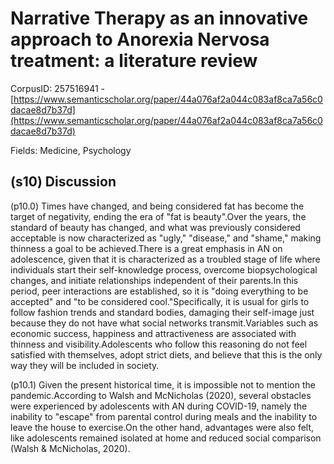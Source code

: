 # Narrative Therapy as an innovative approach to Anorexia Nervosa treatment: a literature review

CorpusID: 257516941 - [https://www.semanticscholar.org/paper/44a076af2a044c083af8ca7a56c0dacae8d7b37d](https://www.semanticscholar.org/paper/44a076af2a044c083af8ca7a56c0dacae8d7b37d)

Fields: Medicine, Psychology

## (s10) Discussion
(p10.0) Times have changed, and being considered fat has become the target of negativity, ending the era of "fat is beauty".Over the years, the standard of beauty has changed, and what was previously considered acceptable is now characterized as "ugly," "disease," and "shame," making thinness a goal to be achieved.There is a great emphasis in AN on adolescence, given that it is characterized as a troubled stage of life where individuals start their self-knowledge process, overcome biopsychological changes, and initiate relationships independent of their parents.In this period, peer interactions are established, so it is "doing everything to be accepted" and "to be considered cool."Specifically, it is usual for girls to follow fashion trends and standard bodies, damaging their self-image just because they do not have what social networks transmit.Variables such as economic success, happiness and attractiveness are associated with thinness and visibility.Adolescents who follow this reasoning do not feel satisfied with themselves, adopt strict diets, and believe that this is the only way they will be included in society.

(p10.1) Given the present historical time, it is impossible not to mention the pandemic.According to Walsh and McNicholas (2020), several obstacles were experienced by adolescents with AN during COVID-19, namely the inability to "escape" from parental control during meals and the inability to leave the house to exercise.On the other hand, advantages were also felt, like adolescents remained isolated at home and reduced social comparison (Walsh & McNicholas, 2020).
